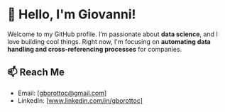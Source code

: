 # 👋 Hello, I'm Giovanni!

Welcome to my GitHub profile. I’m passionate about **data science**, and I love building cool things.
Right now, I'm focusing on **automating data handling and cross-referencing processes** for companies.

## 📫 Reach Me
- Email: [gborottoc@gmail.com]
- LinkedIn: [www.linkedin.com/in/gborottoc]



